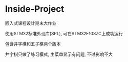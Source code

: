 # Inside-Project
嵌入式课程设计期末大作业

使用STM32标准外设库(SPL), 可在STM32F103ZC上成功运行

包含井字棋和五子棋两个版本

井字棋只做了练习模式, 主菜单显示有问题, 不过影响不大
